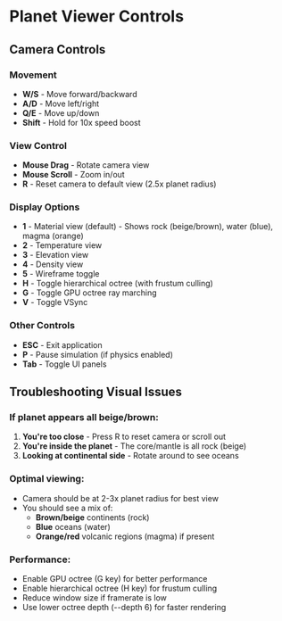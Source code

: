 # Planet Viewer Controls

## Camera Controls

### Movement
- **W/S** - Move forward/backward
- **A/D** - Move left/right  
- **Q/E** - Move up/down
- **Shift** - Hold for 10x speed boost

### View Control
- **Mouse Drag** - Rotate camera view
- **Mouse Scroll** - Zoom in/out
- **R** - Reset camera to default view (2.5x planet radius)

### Display Options
- **1** - Material view (default) - Shows rock (beige/brown), water (blue), magma (orange)
- **2** - Temperature view
- **3** - Elevation view  
- **4** - Density view
- **5** - Wireframe toggle
- **H** - Toggle hierarchical octree (with frustum culling)
- **G** - Toggle GPU octree ray marching
- **V** - Toggle VSync

### Other Controls
- **ESC** - Exit application
- **P** - Pause simulation (if physics enabled)
- **Tab** - Toggle UI panels

## Troubleshooting Visual Issues

### If planet appears all beige/brown:
1. **You're too close** - Press R to reset camera or scroll out
2. **You're inside the planet** - The core/mantle is all rock (beige)
3. **Looking at continental side** - Rotate around to see oceans

### Optimal viewing:
- Camera should be at 2-3x planet radius for best view
- You should see a mix of:
  - **Brown/beige** continents (rock)
  - **Blue** oceans (water)
  - **Orange/red** volcanic regions (magma) if present

### Performance:
- Enable GPU octree (G key) for better performance
- Enable hierarchical octree (H key) for frustum culling
- Reduce window size if framerate is low
- Use lower octree depth (--depth 6) for faster rendering